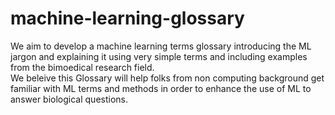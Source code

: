 # machine-learning-glossary
We aim to develop a machine learning terms glossary introducing the ML jargon and explaining it using very simple terms and including examples from the bimoedical research field. <br/> 
We beleive this Glossary will help folks from non computing background get familiar with ML terms and methods in order to enhance the use of  ML to answer biological questions.  
